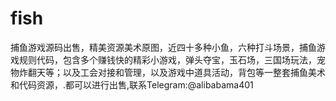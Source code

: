 # fish
捕鱼游戏源码出售，精美资源美术原图，近四十多种小鱼，六种打斗场景，捕鱼游戏规则代码，包含多个赚钱快的精彩小游戏，弹头夺宝，玉石场，三国场玩法，宠物炸翻天等；以及工会对接和管理，以及游戏中道具活动，背包等一整套捕鱼美术和代码资源，.都可以进行出售,联系Telegram:@alibabama401
